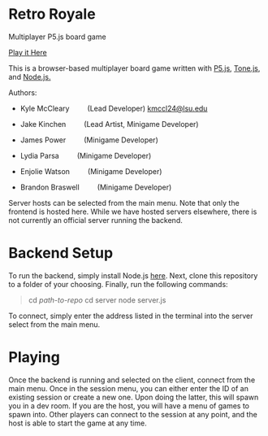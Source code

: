 #   Retro Royale
Multiplayer P5.js board game

[Play it Here](https://kmccleary3301.github.io/retro_royale/)

This is a browser-based multiplayer board game written with [P5.js](https://p5js.org/), [Tone.js](https://tonejs.github.io/), and [Node.js.](https://nodejs.org/en/)

Authors:
*   Kyle McCleary      &nbsp;&nbsp;&nbsp;&nbsp;&nbsp;&nbsp;&nbsp;&nbsp;(Lead Developer)     kmccl24@lsu.edu

*   Jake Kinchen       &nbsp;&nbsp;&nbsp;&nbsp;&nbsp;&nbsp;&nbsp;&nbsp;(Lead Artist, Minigame Developer)

*   James Power        &nbsp;&nbsp;&nbsp;&nbsp;&nbsp;&nbsp;&nbsp;&nbsp;(Minigame Developer)

*   Lydia Parsa        &nbsp;&nbsp;&nbsp;&nbsp;&nbsp;&nbsp;&nbsp;&nbsp;(Minigame Developer)

*   Enjolie Watson     &nbsp;&nbsp;&nbsp;&nbsp;&nbsp;&nbsp;&nbsp;&nbsp;(Minigame Developer)

*   Brandon Braswell   &nbsp;&nbsp;&nbsp;&nbsp;&nbsp;&nbsp;&nbsp;&nbsp;(Minigame Developer)

Server hosts can be selected from the main menu.
Note that only the frontend is hosted here.
While we have hosted servers elsewhere, there is not
currently an official server running the backend.

#   Backend Setup
To run the backend, simply install Node.js [here](https://nodejs.org/en/).
Next, clone this repository to a folder of your choosing.
Finally, run the following commands:

>   cd *path-to-repo*
>   cd server
>   node server.js

To connect, simply enter the address listed in the terminal into the server select from the main menu.

#   Playing
Once the backend is running and selected on the client, connect from the main menu.
Once in the session menu, you can either enter the ID of an existing session or create a new one.
Upon doing the latter, this will spawn you in a dev room. If you are the host, you will have a menu of games
to spawn into. Other players can connect to the session at any point, and the host is able to start
the game at any time.
